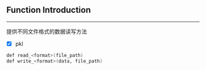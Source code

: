 ## Function Introduction
---
提供不同文件格式的数据读写方法
- [x] pkl

``` bash
def read_<format>(file_path)
def write_<format>(data, file_path)

```